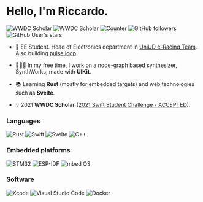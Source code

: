 # Hello, I'm Riccardo.
![WWDC Scholar](https://img.shields.io/badge/-2021%20WWDC%20Scholar-000000?style=for-the-badge&logo=apple&logoColor=white)
![WWDC Scholar](https://img.shields.io/badge/-2022%20WWDC%20Scholar-000000?style=for-the-badge&logo=apple&logoColor=white)
![Counter](https://shields-io-visitor-counter.herokuapp.com/badge?page=persello.persello&label=Profile%20Views&labelColor=000000&logo=GitHub&logoColor=FFFFFF&color=1D70B8&style=for-the-badge)
![GitHub followers](https://img.shields.io/github/followers/persello?color=1D70B8&labelColor=000000&logo=github&style=for-the-badge)
![GitHub User's stars](https://img.shields.io/github/stars/persello?affiliations=OWNER&color=1D70B8&labelColor=000000&logo=github&style=for-the-badge)

- 🔋 EE Student. Head of Electronics department in [UniUD e-Racing Team](https://formulasae.uniud.it). Also building [pulse.loop](https://github.com/pulse-loop).

- 🧑🏻‍💻 In my free time, I work on a node-graph based synthesizer, SynthWorks, made with **UIKit**.

- 📚 Learning **Rust** (mostly for embedded targets) and web technologies such as **Svelte**.

- 💡 2021 **WWDC Scholar** ([2021 Swift Student Challenge - ACCEPTED](https://github.com/persello/ssc21)).

### Languages

![Rust](https://img.shields.io/badge/-Rust-000000?style=for-the-badge&logo=rust&logoColor=white)
![Swift](https://img.shields.io/badge/-Swift-FA7343?style=for-the-badge&logo=swift&logoColor=white)
![Svelte](https://img.shields.io/badge/-Svelte-FF3E00?style=for-the-badge&logo=svelte&logoColor=white)
![C++](https://img.shields.io/badge/-C++-00599C?style=for-the-badge&logo=cplusplus&logoColor=white)

### Embedded platforms

![STM32](https://img.shields.io/badge/-STM32-03234B?style=for-the-badge&logo=stmicroelectronics&logoColor=white)
![ESP-IDF](https://img.shields.io/badge/-Espressif%20IDF-E7352C?style=for-the-badge&logo=espressif&logoColor=white)
![mbed OS](https://img.shields.io/badge/-mbed%20OS-0091BD?style=for-the-badge&logo=arm&logoColor=white)

### Software

![Xcode](https://img.shields.io/badge/-Xcode-147EFB?style=for-the-badge&logo=xcode&logoColor=white)
![Visual Studio Code](https://img.shields.io/badge/-VS%20Code-007ACC?style=for-the-badge&logo=visual%20studio%20code&logoColor=white)
![Docker](https://img.shields.io/badge/-Docker-2496ED?style=for-the-badge&logo=docker&logoColor=white)
